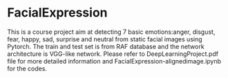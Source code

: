 # FacialExpression
This is a course project aim at detecting 7 basic emotions:anger, disgust, fear, happy, sad, surprise and neutral  from static facial images using Pytorch. The train and test set is from RAF database and the network architecture is VGG-like network. Please refer to DeepLearningProject.pdf file for more detailed information and FacialExpression-alignedimage.ipynb  for the codes. 
